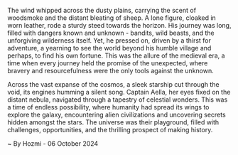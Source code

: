 
The wind whipped across the dusty plains, carrying the scent of woodsmoke and the distant bleating of sheep. A lone figure, cloaked in worn leather, rode a sturdy steed towards the horizon. His journey was long, filled with dangers known and unknown - bandits, wild beasts, and the unforgiving wilderness itself. Yet, he pressed on, driven by a thirst for adventure, a yearning to see the world beyond his humble village and perhaps, to find his own fortune. This was the allure of the medieval era, a time when every journey held the promise of the unexpected, where bravery and resourcefulness were the only tools against the unknown.

Across the vast expanse of the cosmos, a sleek starship cut through the void, its engines humming a silent song. Captain Aella, her eyes fixed on the distant nebula, navigated through a tapestry of celestial wonders. This was a time of endless possibility, where humanity had spread its wings to explore the galaxy, encountering alien civilizations and uncovering secrets hidden amongst the stars. The universe was their playground, filled with challenges, opportunities, and the thrilling prospect of making history. 

~ By Hozmi - 06 October 2024
